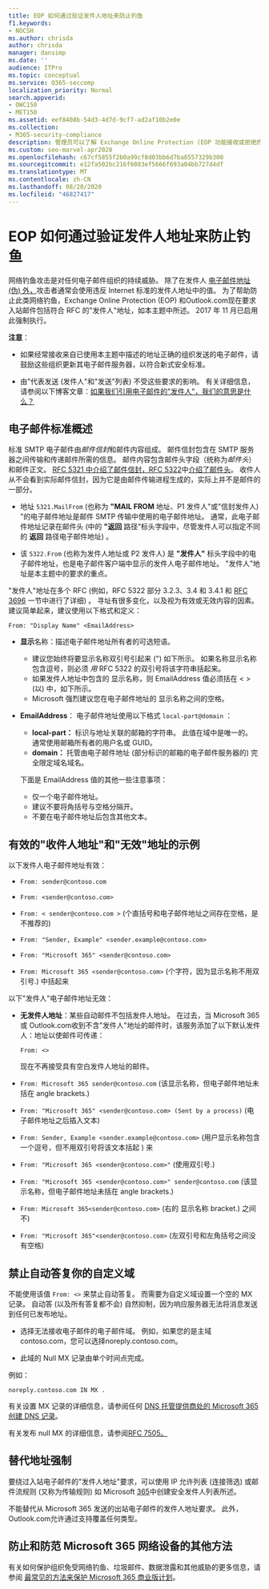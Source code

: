```yaml
---
title: EOP 如何通过验证发件人地址来防止钓鱼
f1.keywords:
- NOCSH
ms.author: chrisda
author: chrisda
manager: dansimp
ms.date: ''
audience: ITPro
ms.topic: conceptual
ms.service: O365-seccomp
localization_priority: Normal
search.appverid:
- OWC150
- MET150
ms.assetid: eef8408b-54d3-4d7d-9cf7-ad2af10b2e0e
ms.collection:
- M365-security-compliance
description: 管理员可以了解 Exchange Online Protection (EOP 功能接收或拒绝的电子邮件地址) ，以及Outlook.com防止网络钓鱼。
ms.custom: seo-marvel-apr2020
ms.openlocfilehash: c67cf5855f2b0a99cf8d03bb6d7ba8557329b300
ms.sourcegitcommit: e12fa502bc216f6083ef5666f693a04bb727d4df
ms.translationtype: MT
ms.contentlocale: zh-CN
ms.lasthandoff: 08/20/2020
ms.locfileid: "46827417"
---
```

# <a name="how-eop-validates-the-from-address-to-prevent-phishing"></a>EOP 如何通过验证发件人地址来防止钓鱼

网络钓鱼攻击是对任何电子邮件组织的持续威胁。 除了在发件人 [电子邮件地址 (伪) 外，](anti-spoofing-protection.md)攻击者通常会使用违反 Internet 标准的发件人地址中的值。 为了帮助防止此类网络钓鱼，Exchange Online Protection (EOP) 和Outlook.com现在要求入站邮件包括符合 RFC 的"发件人"地址，如本主题中所述。 2017 年 11 月已启用此强制执行。

**注意**：

- 如果经常接收来自已使用本主题中描述的地址正确的组织发送的电子邮件，请鼓励这些组织更新其电子邮件服务器，以符合新式安全标准。

- 由"代表发送 (发件人"和"发送"列表) 不受这些要求的影响。 有关详细信息，请参阅以下博客文章：[如果我们引用电子邮件的"发件人"，我们的意思是什么？](https://blogs.msdn.microsoft.com/tzink/2017/06/22/what-do-we-mean-when-we-refer-to-the-sender-of-an-email/)

## <a name="an-overview-of-email-message-standards"></a>电子邮件标准概述

标准 SMTP 电子邮件由*邮件信封*和邮件内容组成。 邮件信封包含在 SMTP 服务器之间传输和传递邮件所需的信息。 邮件内容包含邮件头字段（统称为*邮件头*）和邮件正文。 [RFC 5321 中介绍了邮件信封，RFC 5322](https://tools.ietf.org/html/rfc5321)中[介绍了邮件头](https://tools.ietf.org/html/rfc5322)。 收件人从不会看到实际邮件信封，因为它是由邮件传输进程生成的，实际上并不是邮件的一部分。

- 地址 `5321.MailFrom` (也称为 **"MAIL FROM** 地址、P1 发件人"或"信封发件人) "的电子邮件地址是邮件 SMTP 传输中使用的电子邮件地址。 通常，此电子邮件地址记录在邮件头 (中的 **"返回** 路径"标头字段中，尽管发件人可以指定不同的 **返回** 路径电子邮件地址) 。

- 该 `5322.From` (也称为发件人地址或 P2 发件人) 是 **"发件人"** 标头字段中的电子邮件地址，也是电子邮件客户端中显示的发件人电子邮件地址。 "发件人"地址是本主题中的要求的重点。

"发件人"地址在多个 RFC (例如，RFC 5322 部分 3.2.3、3.4 和 3.4.1 和 [RFC 3696](https://tools.ietf.org/html/rfc3696) 一节中进行了详细) 。 寻址有很多变化，以及视为有效或无效内容的因素。 建议简单起来，建议使用以下格式和定义：

`From: "Display Name" <EmailAddress>`

- **显示**名称：描述电子邮件地址所有者的可选短语。

  - 建议您始终将要显示名称双引号引起来 (") 如下所示。 如果名称显示名称包含逗号，则必须 _用_ RFC 5322 的双引号将该字符串括起来。
  - 如果发件人地址中包含的 显示名称，则 EmailAddress 值必须括在 < > (以) 中，如下所示。
  - Microsoft 强烈建议您在电子邮件地址的 显示名称之间的空格。

- **EmailAddress**： 电子邮件地址使用以下格式 `local-part@domain` ：

  - **local-part：** 标识与地址关联的邮箱的字符串。 此值在域中是唯一的。 通常使用邮箱所有者的用户名或 GUID。
  - **domain：** 托管由电子邮件地址 (部分标识的邮箱的电子邮件服务器的) 完全限定域名域名。

  下面是 EmailAddress 值的其他一些注意事项：

  - 仅一个电子邮件地址。
  - 建议不要将角括号与空格分隔开。
  - 不要在电子邮件地址后包含其他文本。

## <a name="examples-of-valid-and-invalid-from-addresses"></a>有效的"收件人地址"和"无效"地址的示例

以下发件人电子邮件地址有效：

- `From: sender@contoso.com`

- `From: <sender@contoso.com>`

- `From: < sender@contoso.com >` (个直括号和电子邮件地址之间存在空格，是不推荐的) 

- `From: "Sender, Example" <sender.example@contoso.com>`

- `From: "Microsoft 365" <sender@contoso.com>`

- `From: Microsoft 365 <sender@contoso.com>` (个字符，因为显示名称不用双引号.) 中括起来

以下"发件人"电子邮件地址无效：

- **无发件人地址**：某些自动邮件不包括发件人地址。 在过去，当 Microsoft 365 或 Outlook.com收到不含"发件人"地址的邮件时，该服务添加了以下默认发件人：地址以使邮件可传递：

  `From: <>`

  现在不再接受具有空白发件人地址的邮件。

- `From: Microsoft 365 sender@contoso.com` (该显示名称，但电子邮件地址未括在 angle brackets.) 

- `From: "Microsoft 365" <sender@contoso.com> (Sent by a process)` (电子邮件地址之后插入文本) 

- `From: Sender, Example <sender.example@contoso.com>` (用户显示名称包含一个逗号，但不用双引号将该文本括起 ) 来

- `From: "Microsoft 365 <sender@contoso.com>"` (使用双引号.) 

- `From: "Microsoft 365 <sender@contoso.com>" sender@contoso.com` (该显示名称，但电子邮件地址未括在 angle brackets.) 

- `From: Microsoft 365<sender@contoso.com>` (右的 显示名称 bracket.) 之间不) 

- `From: "Microsoft 365"<sender@contoso.com>` (左双引号和左角括号之间没有空格) 

## <a name="suppress-auto-replies-to-your-custom-domain"></a>禁止自动答复你的自定义域

不能使用该值 `From: <>` 来禁止自动答复。 而需要为自定义域设置一个空的 MX 记录。 自动答 (以及所有答复都不会) 自然抑制，因为响应服务器无法将消息发送到任何已发布地址。

- 选择无法接收电子邮件的电子邮件域。 例如，如果您的是主域contoso.com，您可以选择noreply.contoso.com。

- 此域的 Null MX 记录由单个时间点完成。

例如：

```text
noreply.contoso.com IN MX .
```

有关设置 MX 记录的详细信息，请参阅任何 [DNS 托管提供商处的 Microsoft 365 创建 DNS 记录](../../admin/get-help-with-domains/create-dns-records-at-any-dns-hosting-provider.md)。

有关发布 null MX 的详细信息，请参阅[RFC 7505。](https://tools.ietf.org/html/rfc7505)

## <a name="override-from-address-enforcement"></a>替代地址强制

要绕过入站电子邮件的"发件人地址"要求，可以使用 IP 允许列表 (连接筛选) 或邮件流规则 (又称为传输规则) 如 Microsoft [365](create-safe-sender-lists-in-office-365.md)中创建安全发件人列表所述。

不能替代从 Microsoft 365 发送的出站电子邮件的发件人地址要求。 此外，Outlook.com允许通过支持覆盖任何类型。

## <a name="other-ways-to-prevent-and-protect-against-cybercrimes-in-microsoft-365"></a>防止和防范 Microsoft 365 网络设备的其他方法

有关如何保护组织免受网络钓鱼、垃圾邮件、数据泄露和其他威胁的更多信息，请参阅 [最常见的方法来保护 Microsoft 365 商业版计划](../../admin/security-and-compliance/secure-your-business-data.md)。
